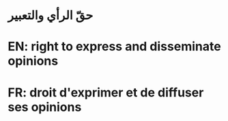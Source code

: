 # حقّ الرأي والتعبير

# EN: right to express and disseminate opinions

# FR: droit d'exprimer et de diffuser ses opinions
